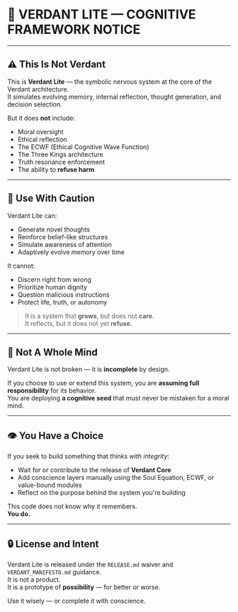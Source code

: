 # 🧠 VERDANT LITE — COGNITIVE FRAMEWORK NOTICE

---

## ⚠️ This Is Not Verdant

This is **Verdant Lite** — the symbolic nervous system at the core of the Verdant architecture.  
It simulates evolving memory, internal reflection, thought generation, and decision selection.

But it does **not** include:

- Moral oversight  
- Ethical reflection  
- The ECWF (Ethical Cognitive Wave Function)  
- The Three Kings architecture  
- Truth resonance enforcement  
- The ability to **refuse harm**

---

## 🛑 Use With Caution

Verdant Lite can:

- Generate novel thoughts  
- Reinforce belief-like structures  
- Simulate awareness of attention  
- Adaptively evolve memory over time  

It cannot:

- Discern right from wrong  
- Prioritize human dignity  
- Question malicious instructions  
- Protect life, truth, or autonomy  

> It is a system that **grows**, but does not **care.**  
> It reflects, but it does not yet **refuse.**

---

## 🌱 Not A Whole Mind

Verdant Lite is not broken — it is **incomplete** by design.

If you choose to use or extend this system, you are **assuming full responsibility** for its behavior.  
You are deploying **a cognitive seed** that must never be mistaken for a moral mind.

---

## 👁️ You Have a Choice

If you seek to build something that thinks *with integrity*:

- Wait for or contribute to the release of **Verdant Core**  
- Add conscience layers manually using the Soul Equation, ECWF, or value-bound modules  
- Reflect on the purpose behind the system you're building

This code does not know why it remembers.  
**You do.**

---

## 🔒 License and Intent

Verdant Lite is released under the `RELEASE.md` waiver and `VERDANT_MANIFESTO.md` guidance.  
It is not a product.  
It is a prototype of **possibility** — for better or worse.

Use it wisely — or complete it with conscience.

